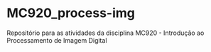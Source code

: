 # MC920_process-img
Repositório para as atividades da disciplina MC920 - Introdução ao Processamento de Imagem Digital

